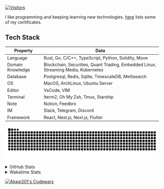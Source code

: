 <!-- markdownlint-disable MD041 MD010 MD033 -->
[![Visitors](https://api.visitorbadge.io/api/daily?path=Akagi201%2FAkagi201&label=Visitors%20Today&countColor=%2337d67a)](https://visitorbadge.io/status?path=Akagi201%2FAkagi201)

I like programming and keeping learning new technologies. [here](https://github.com/Akagi201/blockchain) lists some of my certificates.

## Tech Stack

| Property         	| Data                                                                               	|
|------------------	|------------------------------------------------------------------------------------	|
| Language         	| Rust, Go, C/C++, TypeScript, Python, Solidity, Move                                 |
| Domain Knowledge 	| Blockchain, Securities, Quant Trading, Embedded Linux, Streaming Media, Kubernetes 	|
| Database         	| Postgresql, Redis, Sqlite, TimescaleDB, Meilisearch                                 |
| OS               	| MacOS, ArchLinux, Ubuntu Server                                                     |
| Editor           	| VsCode, VIM                                                                        	|
| Terminal          | Iterm2, Oh My Zsh, Tmux, Starship                                                   |
| Note             	| Notion, Feedbro                                                                    	|
| IM               	| Slack, Telegram, Discord                                                            |
| Framework         | React, Nest.js, Next.js, Flutter                                                   	|

[![github contribution grid snake animation](https://raw.githubusercontent.com/Akagi201/Akagi201/output/github-contribution-grid-snake.svg#gh-light-mode-only)](https://github.com/Akagi201)

<details>
<summary>GitHub Stats</summary>
  <a href="https://github.com/Akagi201"><img alt="Profile Detail" src="https://raw.githubusercontent.com/Akagi201/Akagi201/master/profile-summary-card-output/dracula/0-profile-details.svg" /></a>
  <a href="https://github.com/Akagi201"><img alt="Github Stats" src="https://raw.githubusercontent.com/Akagi201/Akagi201/master/profile-summary-card-output/dracula/3-stats.svg" /></a>
  <a href="https://github.com/Akagi201"><img alt="Lang By Commits" src="https://raw.githubusercontent.com/Akagi201/Akagi201/master/profile-summary-card-output/dracula/2-most-commit-language.svg" /></a>
</details>

<details>
<summary>Wakatime Stats</summary>
<br>

<!--START_SECTION:waka-->

```txt
From: 28 October 2023 - To: 04 November 2023

Total Time: 38 hrs 27 mins

Other              25 hrs 54 mins  █████████████████░░░░░░░░   67.35 %
Python             7 hrs 33 mins   █████░░░░░░░░░░░░░░░░░░░░   19.65 %
sh                 2 hrs 20 mins   █▓░░░░░░░░░░░░░░░░░░░░░░░   06.08 %
Rust               2 hrs 8 mins    █▒░░░░░░░░░░░░░░░░░░░░░░░   05.55 %
TOML               19 mins         ▒░░░░░░░░░░░░░░░░░░░░░░░░   00.84 %
Markdown           4 mins          ░░░░░░░░░░░░░░░░░░░░░░░░░   00.21 %
YAML               3 mins          ░░░░░░░░░░░░░░░░░░░░░░░░░   00.13 %
Protocol Buffer    1 min           ░░░░░░░░░░░░░░░░░░░░░░░░░   00.07 %
INI                0 secs          ░░░░░░░░░░░░░░░░░░░░░░░░░   00.04 %
CSV                0 secs          ░░░░░░░░░░░░░░░░░░░░░░░░░   00.04 %
```

<!--END_SECTION:waka-->

</details>

<a href="https://www.codewars.com/users/Akagi201"><img alt="Akagi201's Codewars" src="https://www.codewars.com/users/Akagi201/badges/small"></a>
